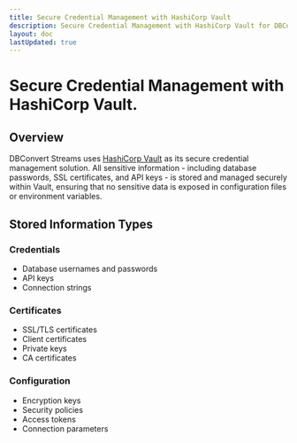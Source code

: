 ```yaml
---
title: Secure Credential Management with HashiCorp Vault
description: Secure Credential Management with HashiCorp Vault for DBConvert Streams.
layout: doc
lastUpdated: true
---
```


# Secure Credential Management with HashiCorp Vault.

## Overview

DBConvert Streams uses [HashiCorp Vault](https://www.vaultproject.io/) as its secure credential management solution. All sensitive information - including database passwords, SSL certificates, and API keys - is stored and managed securely within Vault, ensuring that no sensitive data is exposed in configuration files or environment variables.



## Stored Information Types

### Credentials
- Database usernames and passwords
- API keys
- Connection strings

### Certificates
- SSL/TLS certificates
- Client certificates
- Private keys
- CA certificates

### Configuration
- Encryption keys
- Security policies
- Access tokens
- Connection parameters

